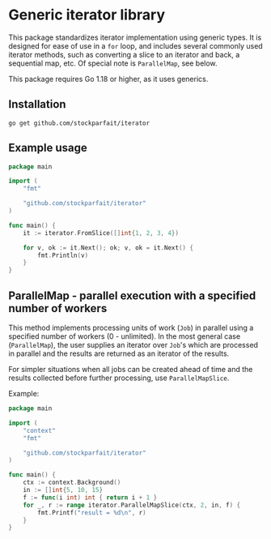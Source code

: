 # Generic iterator library

This package standardizes iterator implementation using generic types. It is
designed for ease of use in a `for` loop, and includes several commonly used
iterator methods, such as converting a slice to an iterator and back, a
sequential map, etc. Of special note is `ParallelMap`, see below.

This package requires Go 1.18 or higher, as it uses generics.

## Installation

```
go get github.com/stockparfait/iterator
```

## Example usage

```go
package main

import (
	"fmt"

	"github.com/stockparfait/iterator"
)

func main() {
	it := iterator.FromSlice([]int{1, 2, 3, 4})

	for v, ok := it.Next(); ok; v, ok = it.Next() {
		fmt.Println(v)
	}
}
```

## ParallelMap - parallel execution with a specified number of workers

This method implements processing units of work (`Job`) in parallel using a
specified number of workers (0 - unlimited). In the most general case
(`ParallelMap`), the user supplies an iterator over `Job`'s which are processed
in parallel and the results are returned as an iterator of the results.

For simpler situations when all jobs can be created ahead of time and the
results collected before further processing, use `ParallelMapSlice`.

Example:

```go
package main

import (
	"context"
	"fmt"

	"github.com/stockparfait/iterator"
)

func main() {
	ctx := context.Background()
	in := []int{5, 10, 15}
	f := func(i int) int { return i + 1 }
	for _, r := range iterator.ParallelMapSlice(ctx, 2, in, f) {
		fmt.Printf("result = %d\n", r)
	}
}
```
